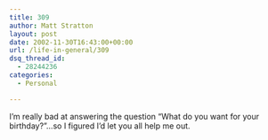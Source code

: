 ```yaml
---
title: 309
author: Matt Stratton
layout: post
date: 2002-11-30T16:43:00+00:00
url: /life-in-general/309
dsq_thread_id:
  - 28244236
categories:
  - Personal

---
```

I&#8217;m really bad at answering the question &#8220;What do you want for your birthday?&#8221;&#8230;so I figured I&#8217;d let you all help me out.